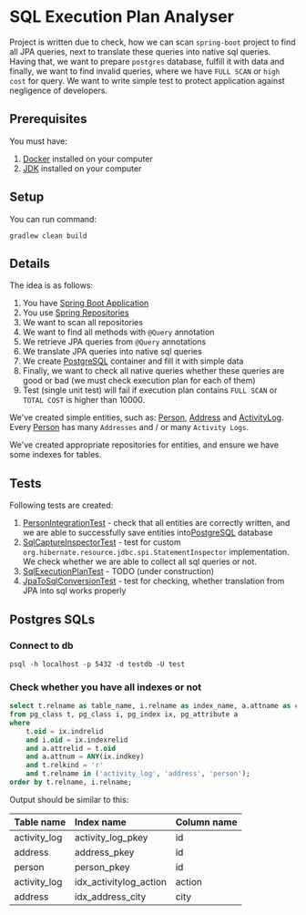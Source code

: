 # SQL Execution Plan Analyser

Project is written due to check, how we can scan `spring-boot` project to find 
all JPA queries, next to translate these queries into native sql queries.
Having that, we want to prepare `postgres` database, fulfill it with data and 
finally, we want to find invalid queries, where we have `FULL SCAN` or 
`high cost` for query. We want to write simple test to protect application 
against negligence of developers.

## Prerequisites

You must have: 

1. [Docker] installed on your computer
2. [JDK] installed on your computer

## Setup

You can run command:

```
gradlew clean build
```

## Details

The idea is as follows:

1. You have [Spring Boot Application]
2. You use [Spring Repositories]
3. We want to scan all repositories
4. We want to find all methods with `@Query` annotation
5. We retrieve JPA queries from `@Query` annotations
6. We translate JPA queries into native sql queries
7. We create [PostgreSQL] container and fill it with simple data
8. Finally, we want to check all native queries whether these queries are good or bad (we must check execution plan for each of them)
9. Test (single unit test) will fail if execution plan contains `FULL SCAN` or `TOTAL COST` is higher than 10000.

We've created simple entities, such as: [Person], [Address] and [ActivityLog].
Every [Person] has many `Addresses` and / or many `Activity Logs`.

We've created appropriate repositories for entities, and ensure we have some 
indexes for tables.  

## Tests

Following tests are created:

1. [PersonIntegrationTest] - check that all entities are correctly written, and we are able to successfully save entities into[PostgreSQL] database 
2. [SqlCaptureInspectorTest] - test for custom `org.hibernate.resource.jdbc.spi.StatementInspector` implementation. We check whether we are able to collect all sql queries or not.
3. [SqlExecutionPlanTest] - TODO (under construction)
4. [JpaToSqlConversionTest] - test for checking, whether translation from JPA into sql works properly

## Postgres SQLs

### Connect to db

```
psql -h localhost -p 5432 -d testdb -U test
```

### Check whether you have all indexes or not

```sql
select t.relname as table_name, i.relname as index_name, a.attname as column_name
from pg_class t, pg_class i, pg_index ix, pg_attribute a
where
    t.oid = ix.indrelid
    and i.oid = ix.indexrelid
    and a.attrelid = t.oid
    and a.attnum = ANY(ix.indkey)
    and t.relkind = 'r'
    and t.relname in ('activity_log', 'address', 'person');
order by t.relname, i.relname;
```

Output should be similar to this:

| Table name   | Index name              | Column name |
|:-------------|:------------------------|:------------|
| activity_log | activity_log_pkey       | id          |
| address      | address_pkey            | id          |
| person       | person_pkey             | id          |
| activity_log | idx_activitylog_action  | action      |
| address      | idx_address_city        | city        |



[Docker]: https://www.docker.com/
[JDK]: https://www.oracle.com/java/technologies/downloads/
[Spring Boot Application]: https://spring.io/projects/spring-boot
[Spring Repositories]: https://docs.spring.io/spring-data/data-commons/docs/1.6.1.RELEASE/reference/html/repositories.html
[PostgreSQL]: https://www.postgresql.org/
[Person]: src/main/java/pl/db/plan/scanner/entities/Person.java
[Address]: src/main/java/pl/db/plan/scanner/entities/Address.java
[ActivityLog]: src/main/java/pl/db/plan/scanner/entities/ActivityLog.java
[PersonIntegrationTest]: src/test/java/pl/db/plan/scanner/integration/PersonIntegrationTest.java
[SqlCaptureInspectorTest]: src/test/java/pl/db/plan/scanner/inspector/SqlCaptureInspectorTest.java
[SqlExecutionPlanTest]: src/test/java/pl/db/plan/scanner/inspector/SqlExecutionPlanTest.java
[JpaToSqlConversionTest]: src/test/java/pl/db/plan/scanner/inspector/JpaToSqlConversionTest.java